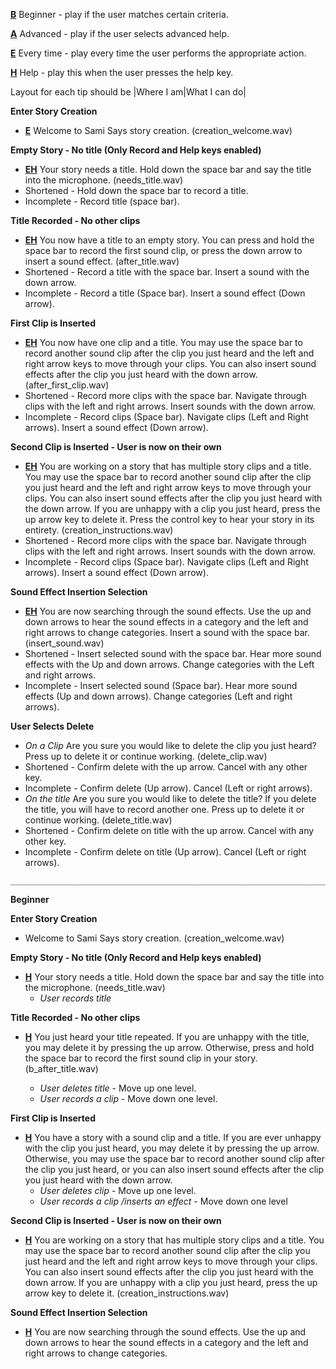**[B](B.md)** Beginner - play if the user matches certain criteria.

**[A](A.md)** Advanced - play if the user selects advanced help.

**[E](E.md)** Every time - play every time the user performs the appropriate action.

**[H](H.md)** Help - play this when the user presses the help key.

Layout for each tip should be |Where I am|What I can do|

**Enter Story Creation**
  * **[E](E.md)** Welcome to Sami Says story creation.  (creation\_welcome.wav)

**Empty Story - No title (Only Record and Help keys enabled)**
  * **[E](E.md)[H](H.md)** Your story needs a title.  Hold down the space bar and say the title into the microphone. (needs\_title.wav)
  * Shortened - Hold down the space bar to record a title.
  * Incomplete - Record title (space bar).


**Title Recorded - No other clips**

  * **[E](E.md)[H](H.md)** You now have a title to an empty story.  You can press and hold the space bar to record the first sound clip, or press the down arrow to insert a sound effect.  (after\_title.wav)
  * Shortened - Record a title with the space bar.  Insert a sound with the down arrow.
  * Incomplete - Record a title (Space bar).  Insert a sound effect (Down arrow).


**First Clip is Inserted**
  * **[E](E.md)[H](H.md)** You now have one clip and a title.  You may use the space bar to record another sound clip after the clip you just heard and the left and right arrow keys to move through your clips.  You can also insert sound effects after the clip you just heard with the down arrow. (after\_first\_clip.wav)
  * Shortened - Record more clips with the space bar.  Navigate through clips with the left and right arrows.  Insert sounds with the down arrow.
  * Incomplete - Record clips (Space bar).  Navigate clips (Left and Right arrows).  Insert a sound effect (Down arrow).

**Second Clip is Inserted - User is now on their own**

  * **[E](E.md)[H](H.md)** You are working on a story that has multiple story clips and a title.  You may use the space bar to record another sound clip after the clip you just heard and the left and right arrow keys to move through your clips.  You can also insert sound effects after the clip you just heard with the down arrow. If you are unhappy with a clip you just heard, press the up arrow key to delete it.  Press the control key to hear your story in its entirety. (creation\_instructions.wav)
  * Shortened - Record more clips with the space bar.  Navigate through clips with the left and right arrows.  Insert sounds with the down arrow.
  * Incomplete - Record clips (Space bar).  Navigate clips (Left and Right arrows).  Insert a sound effect (Down arrow).

**Sound Effect Insertion Selection**
  * **[E](E.md)[H](H.md)** You are now searching through the sound effects.  Use the up and down arrows to hear the sound effects in a category and the left and right arrows to change categories. Insert a sound with the space bar.  (insert\_sound.wav)
  * Shortened - Insert selected sound with the space bar.  Hear more sound effects with the Up and down arrows.  Change categories
with the Left and right arrows.
  * Incomplete - Insert selected sound (Space bar).  Hear more sound effects (Up and down arrows).  Change categories (Left and right arrows).

**User Selects Delete**
  * _On a Clip_ Are you sure you would like to delete the clip you just heard?  Press up to delete it or continue working. (delete\_clip.wav)
  * Shortened - Confirm delete with the up arrow.  Cancel with any other key.
  * Incomplete - Confirm delete (Up arrow).  Cancel (Left or right arrows).
  * _On the title_ Are you sure you would like to delete the title?  If you delete the title, you will have to record another one.  Press up to delete it or continue working. (delete\_title.wav)
  * Shortened - Confirm delete on title with the up arrow.  Cancel with any other key.
  * Incomplete - Confirm delete on title (Up arrow).  Cancel (Left or right arrows).
```
_________________________________________________________________________________________

```
**Beginner**

**Enter Story Creation**
  * Welcome to Sami Says story creation.  (creation\_welcome.wav)

**Empty Story - No title (Only Record and Help keys enabled)**
  * **[H](H.md)** Your story needs a title.  Hold down the space bar and say the title into the microphone. (needs\_title.wav)
    * _User records title_

**Title Recorded - No other clips**
  * **[H](H.md)** <play title> You just heard your title repeated.  If you are unhappy with the title, you may delete it by pressing the up arrow.  Otherwise, press and hold the space bar to record the first sound clip in your story. (b\_after\_title.wav)
    * _User deletes title_ - Move up one level.
    * _User records a clip_ - Move down one level.

**First Clip is Inserted**
  * **[H](H.md)** You have a story with a sound clip and a title.  If you are ever unhappy with the clip you just heard, you may delete it by pressing the up arrow. Otherwise, you may use the space bar to record another sound clip after the clip you just heard, or you can also insert sound effects after the clip you just heard with the down arrow.
    * _User deletes clip_ - Move up one level.
    * _User records a clip /inserts an effect_ - Move down one level

**Second Clip is Inserted - User is now on their own**

  * **[H](H.md)** You are working on a story that has multiple story clips and a title.  You may use the space bar to record another sound clip after the clip you just heard and the left and right arrow keys to move through your clips.  You can also insert sound effects after the clip you just heard with the down arrow. If you are unhappy with a clip you  just heard, press the up arrow key to delete it. (creation\_instructions.wav)


**Sound Effect Insertion Selection**
  * **[H](H.md)** You are now searching through the sound effects.  Use the up and down arrows to hear the sound effects in a category and the left and right arrows to change categories.